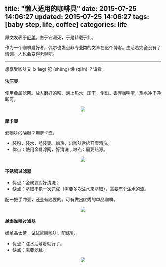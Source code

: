 title: "懒人适用的咖啡具"
date: 2015-07-25 14:06:27
updated: 2015-07-25 14:06:27
tags: [baby step, life, coffee]
categories: life
---

原文发表于[轻单](https://qdan.me/list/VUyyEZpuJz48iJfh?from=mylists)，由于它濒死，于是转载于此。

作为一个咖啡爱好者，偶尔也发点非专业类的文章在这个博客。生活若完全没有了情调，人也会变得无聊吧。

--------

想享受咖啡又 (xiâng) 犯 (shêng) 懒 (qián) ？请看。

#### 法压壶

使用金属滤网。放入磨好的粉，泡上热水，压下，倒出。丢弃咖啡渣，热水冲干净即可。

<div align=center>
<img src="http://daweih.github.io/images/coffee_qdan1.jpg">
</div>

#### 摩卡壶

爱咖啡的油脂？用摩卡壶。

- 装粉，装水，组装壶。加热，出咖啡后拆开壶清洗。
- 优点：使用金属滤网，好清洗；缺点：需要热源。

<div align=center>
<img src="http://daweih.github.io/images/coffee_qdan2.jpg">
</div>

#### 不锈钢过滤器

- 优点：金属滤网好清洗；
- 缺点：萃取不能一次完成（需要多次注水来萃取），需要有个注水的壶。

配一把手冲壶，还是有必要的。可有做出优秀的单品咖啡。

<div align=center>
<img src="http://daweih.github.io/images/coffee_qdan3.jpg">
</div>

#### 越南咖啡过滤器

嫌单品太苦，试试越南咖啡，配炼乳。

- 优点：注水后等着就行了。
- 缺点：需要滤纸。

<div align=center>
<img src="http://daweih.github.io/images/coffee_qdan4.jpg">
</div>
